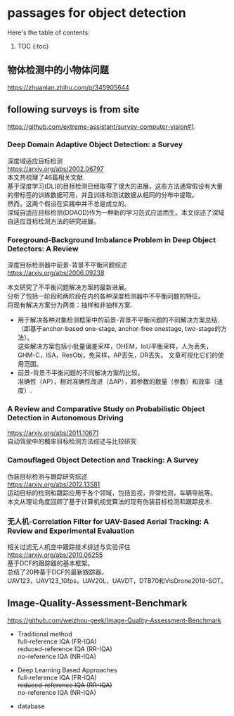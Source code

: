 # passages for object detection

Here's the table of contents:

1. TOC
{:toc}

## 物体检测中的小物体问题  

<https://zhuanlan.zhihu.com/p/345905644>


## following surveys is from site  
<https://github.com/extreme-assistant/survey-computer-vision#1>.

### Deep Domain Adaptive Object Detection: a Survey 
深度域适应目标检测  
<https://arxiv.org/abs/2002.06797>  
本文共梳理了46篇相关文献.  
基于深度学习(DL)的目标检测已经取得了很大的进展，这些方法通常假设有大量的带标签的训练数据可用，并且训练和测试数据从相同的分布中提取。  
然而，这两个假设在实践中并不总是成立的。  
深域自适应目标检测(DDAOD)作为一种新的学习范式应运而生。本文综述了深域自适应目标检测方法的研究进展。   


### Foreground-Background Imbalance Problem in Deep Object Detectors: A Review  
深度目标检测器中前景-背景不平衡问题综述  
<https://arxiv.org/abs/2006.09238>

本文研究了不平衡问题解决方案的最新进展。  
分析了包括一阶段和两阶段在内的各种深度检测器中不平衡问题的特征。  
将现有解决方案分为两类：抽样和非抽样方案.  

+ 用于解决各种对象检测框架中的前景-背景不平衡问题的不同解决方案总结.  
（即基于anchor-based one-stage, anchor-free onestage, two-stage的方法）。  
这些解决方案包括小批量偏差采样，OHEM，IoU平衡采样，人为丢失，GHM-C，ISA，ResObj，免采样，AP丢失，DR丢失。
文章可视化它们的使用范围。  
+ 前景-背景不平衡问题的不同解决方案的比较。   
准确性（AP），相对准确性改进（∆AP），超参数的数量（参数）和效率（速度）.    



### A Review and Comparative Study on Probabilistic Object Detection in Autonomous Driving  
<https://arxiv.org/abs/2011.10671>    
自动驾驶中的概率目标检测方法综述与比较研究   




### Camouflaged Object Detection and Tracking: A Survey
伪装目标检测与跟踪研究综述    
<https://arxiv.org/abs/2012.13581>    
运动目标的检测和跟踪应用于各个领域，包括监视，异常检测，车辆导航等。  
本文从理论角度回顾了基于计算机视觉算法的现有伪装目标检测和跟踪技术.    



### 无人机-Correlation Filter for UAV-Based Aerial Tracking: A Review and Experimental Evaluation

相关过滤无人机空中跟踪技术综述与实验评估    
<https://arxiv.org/abs/2010.06255>  
基于DCF的跟踪器的基本框架。  
总结了20种基于DCF的最新跟踪器。  
UAV123，UAV123_10fps，UAV20L，UAVDT，DTB70和VisDrone2019-SOT。



## Image-Quality-Assessment-Benchmark

<https://github.com/weizhou-geek/Image-Quality-Assessment-Benchmark>  

+ Traditional method  
full-reference IQA (FR-IQA)  
reduced-reference IQA (RR-IQA)  
no-reference IQA (NR-IQA)  

+ Deep Learning Based Approaches  
full-reference IQA (FR-IQA)  
~~reduced-reference IQA (RR-IQA)~~  
no-reference IQA (NR-IQA)  

+ database









